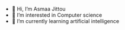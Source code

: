 - 👋 Hi, I’m Asmaa Jittou
- 👀 I’m interested in Computer science
- 🌱 I’m currently learning artificial intelligence 


<!---
AsmaaJittou/AsmaaJittou is a ✨ special ✨ repository because its `README.md` (this file) appears on your GitHub profile.
You can click the Preview link to take a look at your changes.
--->
